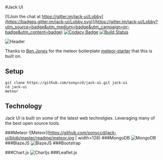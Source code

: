 #Jack UI

[![Join the chat at https://gitter.im/jack-ui/Lobby](https://badges.gitter.im/jack-ui/Lobby.svg)](https://gitter.im/jack-ui/Lobby?utm_source=badge&utm_medium=badge&utm_campaign=pr-badge&utm_content=badge)
[![Codacy Badge](https://api.codacy.com/project/badge/Grade/e260eafc473a470e9575e4359548fc5c)](https://www.codacy.com/app/snakes-in-the-box/jack-ui?utm_source=github.com&amp;utm_medium=referral&amp;utm_content=sonyccd/jack-ui&amp;utm_campaign=Badge_Grade)
[![Build Status](https://travis-ci.org/sonyccd/jack-ui.svg?branch=master)](https://travis-ci.org/sonyccd/jack-ui)

![Header](https://github.com/sonyccd/jack-ui/blob/master/readme/header_img.png)


Thanks to [Ben Jones](https://github.com/yogiben) for the meteor boilerplate [meteor-starter](https://github.com/yogiben/meteor-starter) that this is built on.

## Setup

```
git clone https://github.com/sonyccd/jack-ui.git jack-ui
cd jack-ui
meteor
```

## Technology
Jack UI is built on some of the latest web technolgies. Leveraging many of the best open source tools.  

###Meteor
![Meteor](https://github.com/sonyccd/jack-ui/blob/master/readme/meteor.jpg | width=128)
###MongoDB
![MongoDB](https://github.com/sonyccd/jack-ui/blob/master/readme/mongodb.png)
###BlazeJS
![BlazeJS](https://github.com/sonyccd/jack-ui/blob/master/readme/blaze.png)
###Bootstrap

###Chart.js
![Chartjs](https://github.com/sonyccd/jack-ui/blob/master/readme/chartjs.png)
###Leaflet.js
